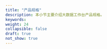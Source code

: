 ```yaml
---
title: "产品规格"
description: 本小节主要介绍大数据工作台产品规格。 
keywords:  
weight: 24
collapsible: false
draft: true
not_show: true
---
```





